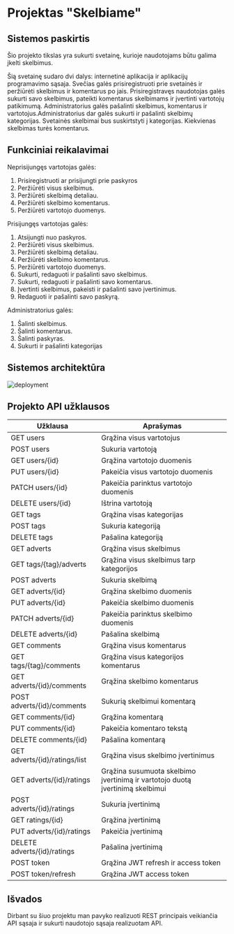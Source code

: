 # Projektas "Skelbiame"

## Sistemos paskirtis
Šio projekto tikslas yra sukurti svetainę, kurioje naudotojams būtu galima įkelti skelbimus.

Šią svetainę sudaro dvi dalys: internetinė aplikacija ir aplikacijų programavimo sąsaja.
Svečias galės prisiregistruoti prie svetainės ir peržiūrėti skelbimus ir komentarus po jais. Prisiregistravęs naudotojas galės sukurti savo skelbimus, pateikti komentarus skelbimams ir įvertinti vartotojų patikimumą. Administratorius galės pašalinti skelbimus, komentarus ir vartotojus.Administratorius dar galės sukurti ir pašalinti skelbimų kategorijas. Svetainės skelbimai bus suskirtstyti į kategorijas. Kiekvienas skelbimas turės komentarus.


## Funkciniai reikalavimai

Neprisijungęs vartotojas galės:
  1. Prisiregistruoti ar prisijungti prie paskyros
  2. Peržiūrėti visus skelbimus.
  3. Peržiūrėti skelbimą detaliau.
  4. Peržiūrėti skelbimo komentarus.
  5. Peržiūrėti vartotojo duomenys.

Prisijungęs vartotojas galės:
  1. Atsijungti nuo paskyros.
  2. Peržiūrėti visus skelbimus.
  3. Peržiūrėti skelbimą detaliau.
  4. Peržiūrėti skelbimo komentarus.
  5. Peržiūrėti vartotojo duomenys.
  6. Sukurti, redaguoti ir pašalinti savo skelbimus.
  7. Sukurti, redaguoti ir pašalinti savo komentarus.
  8. Įvertinti skelbimus, pakeisti ir pašalinti savo įvertinimus.
  9. Redaguoti ir pašalinti savo paskyrą.

Administratorius galės:
  1. Šalinti skelbimus.
  2. Šalinti komentarus.
  3. Šalinti paskyras.
  4. Sukurti ir pašalinti kategorijas

## Sistemos architektūra
![deployment](https://github.com/Faustels/Saitynai/assets/73067153/50bcc6ae-5db2-4366-b05f-e7e87aa572f7)


## Projekto API užklausos
|Užklausa|Aprašymas|
| --- | --- |
| GET users | Grąžina visus vartotojus |
| POST users | Sukuria vartotoją |
| GET users/{id} | Grąžina vartotojo duomenis |
| PUT users/{id} | Pakeičia visus vartotojo duomenis |
| PATCH users/{id} | Pakeičia parinktus vartotojo duomenis |
| DELETE users/{id} | Ištrina vartotoją |
| GET tags | Grąžina visas kategorijas |
| POST tags | Sukuria kategoriją |
| DELETE tags | Pašalina kategoriją |
| GET adverts | Grąžina visus skelbimus |
| GET tags/{tag}/adverts | Grąžina visus skelbimus tarp kategorijos |
| POST adverts | Sukuria skelbimą |
| GET adverts/{id} | Grąžina skelbimo duomenis |
| PUT adverts/{id} | Pakeičia skelbimo duomenis |
| PATCH adverts/{id} | Pakeičia parinktus skelbimo duomenis |
| DELETE adverts/{id} | Pašalina skelbimą |
| GET comments | Grąžina visus komentarus |
| GET tags/{tag}/comments | Grąžina visus kategorijos komentarus |
| GET adverts/{id}/comments | Grąžina skelbimo komentarus |
| POST adverts/{id}/comments | Sukurią skelbimui komentarą |
| GET comments/{id} | Grąžina komentarą |
| PUT comments/{id} | Pakeičia komentaro tekstą |
| DELETE comments/{id} | Pašalina komentarą |
| GET adverts/{id}/ratings/list | Grąžina visus skelbimo įvertinimus |
| GET adverts/{id}/ratings | Grąžina susumuota skelbimo įvertinimą ir vartotojo duotą įvertinimą skelbimui |
| POST adverts/{id}/ratings | Sukuria įvertinimą |
| GET ratings/{id} | Grąžina įvertinimą |
| PUT adverts/{id}/ratings | Pakeičia įvertinimą |
| DELETE adverts/{id}/ratings | Pašalina įvertinimą |
| POST token | Grąžina JWT refresh ir access token |
| POST token/refresh | Grąžina JWT access token | 

## Išvados 
Dirbant su šiuo projektu man pavyko realizuoti REST principais veikiančia API sąsaja ir sukurti naudotojo sąsaja realizuotam API.
